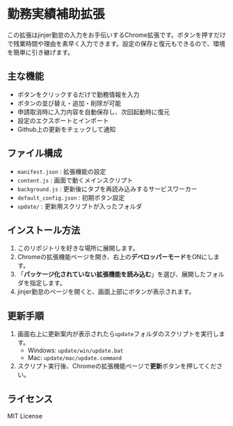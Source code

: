 # 勤務実績補助拡張

この拡張はjinjer勤怠の入力をお手伝いするChrome拡張です。ボタンを押すだけで残業時間や理由を素早く入力できます。設定の保存と復元もできるので、環境を簡単に引き継げます。

## 主な機能
- ボタンをクリックするだけで勤務情報を入力
- ボタンの並び替え・追加・削除が可能
- 申請取消時に入力内容を自動保存し、次回起動時に復元
- 設定のエクスポートとインポート
- Github上の更新をチェックして通知

## ファイル構成
- `manifest.json` : 拡張機能の設定
- `content.js` : 画面で動くメインスクリプト
- `background.js` : 更新後にタブを再読み込みするサービスワーカー
- `default_config.json` : 初期ボタン設定
- `update/` : 更新用スクリプトが入ったフォルダ

## インストール方法
1. このリポジトリを好きな場所に展開します。
2. Chromeの拡張機能ページを開き、右上の**デベロッパーモード**をONにします。
3. 「**パッケージ化されていない拡張機能を読み込む**」を選び、展開したフォルダを指定します。
4. jinjer勤怠のページを開くと、画面上部にボタンが表示されます。

## 更新手順
1. 画面右上に更新案内が表示されたら`update`フォルダのスクリプトを実行します。
   - Windows: `update/win/update.bat`
   - Mac: `update/mac/update.command`
2. スクリプト実行後、Chromeの拡張機能ページで**更新**ボタンを押してください。

## ライセンス
MIT License
